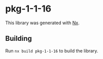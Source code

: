 # pkg-1-1-16

This library was generated with [Nx](https://nx.dev).

## Building

Run `nx build pkg-1-1-16` to build the library.
